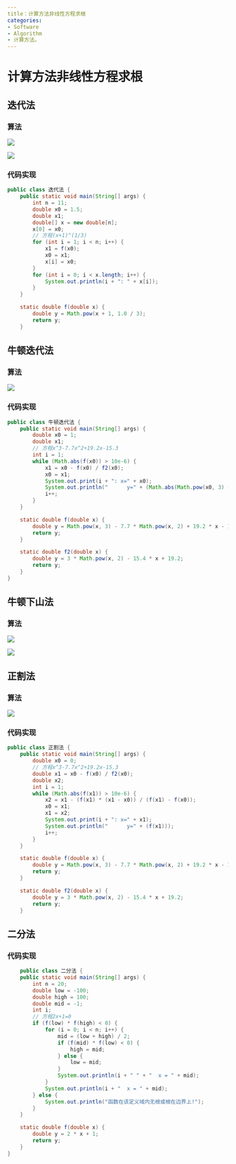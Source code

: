 ```yaml
---
title：计算方法非线性方程求根
categories:
- Software
- Algorithm
- 计算方法。
---
```

# 计算方法非线性方程求根

##  迭代法

### 算法

![](https://raw.githubusercontent.com/LuShan123888/Files/main/Pictures/2020-12-10-k9cpL2fx5XyJiPn.png)

![](https://raw.githubusercontent.com/LuShan123888/Files/main/Pictures/2020-12-10-ZpgCUDfRWTwq34h.png)

### 代码实现

```java
public class 迭代法 {
    public static void main(String[] args) {
        int n = 11;
        double x0 = 1.5;
        double x1;
        double[] x = new double[n];
        x[0] = x0;
        // 方程(x+1)^(1/3)
        for (int i = 1; i < n; i++) {
            x1 = f(x0);
            x0 = x1;
            x[i] = x0;
        }
        for (int i = 0; i < x.length; i++) {
            System.out.println(i + ": " + x[i]);
        }
    }

    static double f(double x) {
        double y = Math.pow(x + 1, 1.0 / 3);
        return y;
    }
```

## 牛顿迭代法

### 算法

![](https://raw.githubusercontent.com/LuShan123888/Files/main/Pictures/2020-12-10-Cz2qtI5n4ivdHeK.png)

### 代码实现

```java
public class 牛顿迭代法 {
    public static void main(String[] args) {
        double x0 = 1;
        double x1;
        // 方程x^3-7.7x^2+19.2x-15.3
        int i = 1;
        while (Math.abs(f(x0)) > 10e-6) {
            x1 = x0 - f(x0) / f2(x0);
            x0 = x1;
            System.out.print(i + ": x=" + x0);
            System.out.println("      y=" + (Math.abs(Math.pow(x0, 3) - 7.7 * Math.pow(x0, 2) + 19.2 * x0 - 15.3)));
            i++;
        }
    }

    static double f(double x) {
        double y = Math.pow(x, 3) - 7.7 * Math.pow(x, 2) + 19.2 * x - 15.3;
        return y;
    }

    static double f2(double x) {
        double y = 3 * Math.pow(x, 2) - 15.4 * x + 19.2;
        return y;
    }
}
```

## 牛顿下山法

### 算法

![](https://raw.githubusercontent.com/LuShan123888/Files/main/Pictures/2020-12-10-PRpnt5ukT3FWZSx.png)

![](https://raw.githubusercontent.com/LuShan123888/Files/main/Pictures/2020-12-10-mbcOQwUHfudqkJZ.png)

## 正割法

### 算法

![](https://raw.githubusercontent.com/LuShan123888/Files/main/Pictures/2020-12-10-2WIOvMpm61oLc5f.png)

### 代码实现

```java
public class 正割法 {
    public static void main(String[] args) {
        double x0 = 0;
        // 方程x^3-7.7x^2+19.2x-15.3
        double x1 = x0 - f(x0) / f2(x0);
        double x2;
        int i = 1;
        while (Math.abs(f(x1)) > 10e-6) {
            x2 = x1 - (f(x1) * (x1 - x0)) / (f(x1) - f(x0));
            x0 = x1;
            x1 = x2;
            System.out.print(i + ": x=" + x1);
            System.out.println("      y=" + (f(x1)));
            i++;
        }
    }

    static double f(double x) {
        double y = Math.pow(x, 3) - 7.7 * Math.pow(x, 2) + 19.2 * x - 15.3;
        return y;
    }

    static double f2(double x) {
        double y = 3 * Math.pow(x, 2) - 15.4 * x + 19.2;
        return y;
    }
```

## 二分法

### 代码实现

```java
    public class 二分法 {
    public static void main(String[] args) {
        int n = 20;
        double low = -100;
        double high = 100;
        double mid = -1;
        int i;
        // 方程2x+1=0
        if (f(low) * f(high) < 0) {
            for (i = 0; i < n; i++) {
                mid = (low + high) / 2;
                if (f(mid) * f(low) < 0) {
                    high = mid;
                } else {
                    low = mid;
                }
                System.out.println(i + " " + "  x = " + mid);
            }
            System.out.println(i + "  x = " + mid);
        } else {
            System.out.println("函数在该定义域内无根或根在边界上!");
        }
    }

    static double f(double x) {
        double y = 2 * x + 1;
        return y;
    }
}
```

